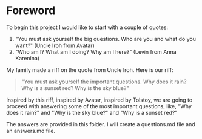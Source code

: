 # Foreword

To begin this project I would like to start with a couple of quotes:

1. "You must ask yourself the big questions. Who are you and what do you want?" (Uncle Iroh from Avatar)
2. "Who am I? What am I doing? Why am I here?" (Levin from Anna Karenina)

My family made a riff on the quote from Uncle Iroh. Here is our riff:

> "You must ask yourself the important questions. Why does it rain? Why is a sunset red? Why is the sky blue?"

Inspired by this riff, inspired by Avatar, inspired by Tolstoy, we are going to proceed with answering some of the most important questions, like, "Why does it rain?" and "Why is the sky blue?" and "Why is a sunset red?"

The answers are provided in this folder. I will create a questions.md file and an answers.md file.
